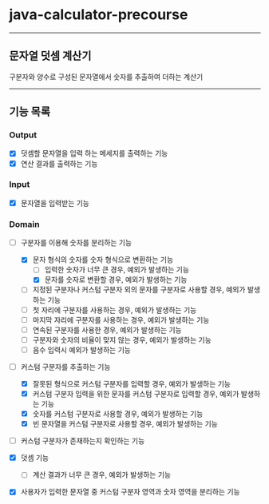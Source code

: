# java-calculator-precourse

---

## 문자열 덧셈 계산기

구분자와 양수로 구성된 문자열에서 숫자를 추출하여 더하는 계산기

---

## 기능 목록

### Output

+ [x] 덧셈할 문자열을 입력 하는 메세지를 출력하는 기능
+ [x] 연산 결과를 출력하는 기능

### Input

+ [x] 문자열을 입력받는 기능

### Domain

+ [ ] 구분자를 이용해 숫자를 분리하는 기능
  + [x] 문자 형식의 숫자를 숫자 형식으로 변환하는 기능
    + [ ] 입력한 숫자가 너무 큰 경우, 예외가 발생하는 기능
    + [x] 문자를 숫자로 변환할 경우, 예외가 발생하는 기능
  + [ ] 지정된 구분자나 커스텀 구분자 외의 문자를 구분자로 사용할 경우, 예외가 발생하는 기능
  + [ ] 첫 자리에 구분자를 사용하는 경우, 예외가 발생하는 기능
  + [ ] 마지막 자리에 구분자를 사용하는 경우, 예외가 발생하는 기능
  + [ ] 연속된 구분자를 사용한 경우, 예외가 발생하는 기능
  + [ ] 구분자와 숫자의 비율이 맞지 않는 경우, 예외가 발생하는 기능
  + [ ] 음수 입력시 예외가 발생하는 기능

+ [ ] 커스텀 구분자를 추출하는 기능
  + [x] 잘못된 형식으로 커스텀 구분자를 입력할 경우, 예외가 발생하는 기능
  + [x] 커스텀 구분자 입력을 위한 문자를 커스텀 구분자로 입력할 경우, 예외가 발생하는 기능
  + [x] 숫자를 커스텀 구분자로 사용할 경우, 예외가 발생하는 기능
  + [x] 빈 문자열을 커스텀 구분자로 사용할 경우, 예외가 발생하는 기능

+ [ ] 커스텀 구분자가 존재하는지 확인하는 기능

+ [x] 덧셈 기능
  + [ ] 계산 결과가 너무 큰 경우, 예외가 발생하는 기능

+ [x] 사용자가 입력한 문자열 중 커스텀 구분자 영역과 숫자 영역을 분리하는 기능